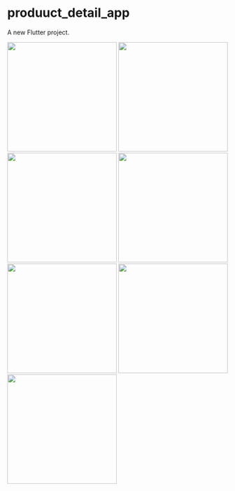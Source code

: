 # produuct_detail_app

A new Flutter project.

<img src = "https://github.com/Abhi-GhoGhari/produuct_detail_app/assets/143987211/bf6e2c13-2147-4666-91d3-b2baa064b6fa" width = "250">
<img src = "https://github.com/Abhi-GhoGhari/produuct_detail_app/assets/143987211/5ee7f856-4f2f-46c9-87b1-bf99ec560f2f" width = "250">
<img src = "https://github.com/Abhi-GhoGhari/produuct_detail_app/assets/143987211/7c4e11e7-7f98-4f76-81d0-0a180f760fd3" width = "250">
<img src = "https://github.com/Abhi-GhoGhari/produuct_detail_app/assets/143987211/9eed4ae0-2376-416e-b52b-349139113c99" width = "250">
<img src = "https://github.com/Abhi-GhoGhari/produuct_detail_app/assets/143987211/3dad7b30-7b2d-4a1a-a4ad-6f7c288ff3c1" width = "250">
<img src = "https://github.com/Abhi-GhoGhari/produuct_detail_app/assets/143987211/fae4fe57-f72b-4a2f-a353-d96d86bd5ffc" width = "250">
<img src = "https://github.com/Abhi-GhoGhari/produuct_detail_app/assets/143987211/6fbe086f-c6de-43db-815a-2af74c1b4b47" width = "250">
